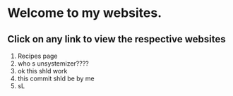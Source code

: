 # Welcome to my websites.
## Click on any link to view the respective websites

1. Recipes page
2. who s unsystemizer????
3. ok this shld work
4. this commit shld be by me
5. sL